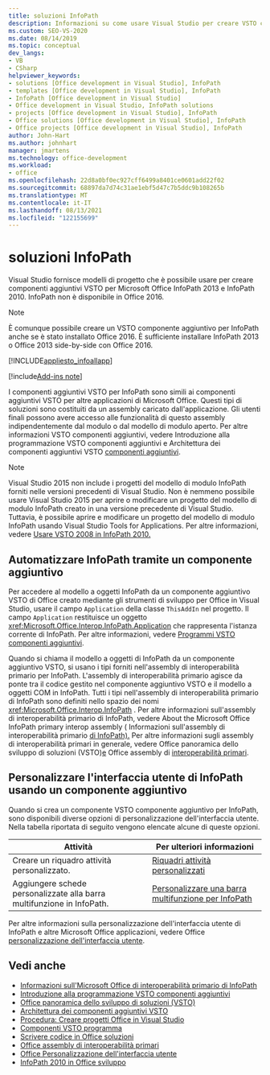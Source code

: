 ```yaml
---
title: soluzioni InfoPath
description: Informazioni su come usare Visual Studio per creare VSTO componenti aggiuntivi per Microsoft InfoPath 2013 e InfoPath 2010.
ms.custom: SEO-VS-2020
ms.date: 08/14/2019
ms.topic: conceptual
dev_langs:
- VB
- CSharp
helpviewer_keywords:
- solutions [Office development in Visual Studio], InfoPath
- templates [Office development in Visual Studio], InfoPath
- InfoPath [Office development in Visual Studio]
- Office development in Visual Studio, InfoPath solutions
- projects [Office development in Visual Studio], InfoPath
- Office solutions [Office development in Visual Studio], InfoPath
- Office projects [Office development in Visual Studio], InfoPath
author: John-Hart
ms.author: johnhart
manager: jmartens
ms.technology: office-development
ms.workload:
- office
ms.openlocfilehash: 22d8a0bf0ec927cff6499a8401ce0601add22f02
ms.sourcegitcommit: 68897da7d74c31ae1ebf5d47c7b5ddc9b108265b
ms.translationtype: MT
ms.contentlocale: it-IT
ms.lasthandoff: 08/13/2021
ms.locfileid: "122155699"
---
```

# <a name="infopath-solutions"></a>soluzioni InfoPath
  Visual Studio fornisce modelli di progetto che è possibile usare per creare componenti aggiuntivi VSTO per Microsoft Office InfoPath 2013 e InfoPath 2010. InfoPath non è disponibile in Office 2016.

> [!NOTE]
> È comunque possibile creare un VSTO componente aggiuntivo per InfoPath anche se è stato installato Office 2016. È sufficiente installare InfoPath 2013 o Office 2013 side-by-side con Office 2016.

 [!INCLUDE[appliesto_infoallapp](../vsto/includes/appliesto-infoallapp-md.md)]

[!include[Add-ins note](includes/addinsnote.md)]

 I componenti aggiuntivi VSTO per InfoPath sono simili ai componenti aggiuntivi VSTO per altre applicazioni di Microsoft Office. Questi tipi di soluzioni sono costituiti da un assembly caricato dall'applicazione. Gli utenti finali possono avere accesso alle funzionalità di questo assembly indipendentemente dal modulo o dal modello di modulo aperto. Per altre informazioni VSTO componenti aggiuntivi, vedere [](../vsto/getting-started-programming-vsto-add-ins.md) Introduzione alla programmazione VSTO componenti aggiuntivi e Architettura dei componenti aggiuntivi VSTO [componenti aggiuntivi](../vsto/architecture-of-vsto-add-ins.md).

> [!NOTE]
> Visual Studio 2015 non include i progetti del modello di modulo InfoPath forniti nelle versioni precedenti di Visual Studio. Non è nemmeno possibile usare Visual Studio 2015 per aprire o modificare un progetto del modello di modulo InfoPath creato in una versione precedente di Visual Studio. Tuttavia, è possibile aprire e modificare un progetto del modello di modulo InfoPath usando Visual Studio Tools for Applications. Per altre informazioni, vedere [Usare VSTO 2008 in InfoPath 2010.](/archive/blogs/infopath/working-with-vsto-2008-projects-in-infopath-2010)

## <a name="automate-infopath-by-using-an-add-in"></a>Automatizzare InfoPath tramite un componente aggiuntivo
 Per accedere al modello a oggetti InfoPath da un componente aggiuntivo VSTO di Office creato mediante gli strumenti di sviluppo per Office in Visual Studio, usare il campo `Application` della classe `ThisAddIn` nel progetto. Il campo `Application` restituisce un oggetto <xref:Microsoft.Office.Interop.InfoPath.Application> che rappresenta l'istanza corrente di InfoPath. Per altre informazioni, vedere [Programmi VSTO componenti aggiuntivi](../vsto/programming-vsto-add-ins.md).

 Quando si chiama il modello a oggetti di InfoPath da un componente aggiuntivo VSTO, si usano i tipi forniti nell'assembly di interoperabilità primario per InfoPath. L'assembly di interoperabilità primario agisce da ponte tra il codice gestito nel componente aggiuntivo VSTO e il modello a oggetti COM in InfoPath. Tutti i tipi nell'assembly di interoperabilità primario di InfoPath sono definiti nello spazio dei nomi <xref:Microsoft.Office.Interop.InfoPath> . Per altre informazioni sull'assembly di interoperabilità primario di InfoPath, vedere About the Microsoft Office InfoPath primary interop assembly ( Informazioni sull'assembly di interoperabilità primario [di InfoPath).](/office/client-developer/infopath/external-automation/about-the-microsoft-office-infopath-primary-interop-assembly) Per altre informazioni sugli assembly di interoperabilità primari in generale, vedere Office panoramica dello sviluppo di soluzioni &#40;VSTO&#41;[e](../vsto/office-solutions-development-overview-vsto.md) Office assembly di [interoperabilità primari](../vsto/office-primary-interop-assemblies.md).

## <a name="customize-the-user-interface-of-infopath-by-using-an-add-in"></a>Personalizzare l'interfaccia utente di InfoPath usando un componente aggiuntivo
 Quando si crea un componente VSTO componente aggiuntivo per InfoPath, sono disponibili diverse opzioni di personalizzazione dell'interfaccia utente. Nella tabella riportata di seguito vengono elencate alcune di queste opzioni.

|Attività|Per ulteriori informazioni|
|----------|--------------------------|
|Creare un riquadro attività personalizzato.|[Riquadri attività personalizzati](../vsto/custom-task-panes.md)|
|Aggiungere schede personalizzate alla barra multifunzione in InfoPath.|[Personalizzare una barra multifunzione per InfoPath](../vsto/customizing-a-ribbon-for-infopath.md)|

 Per altre informazioni sulla personalizzazione dell'interfaccia utente di InfoPath e altre Microsoft Office applicazioni, vedere Office [personalizzazione dell'interfaccia utente](../vsto/office-ui-customization.md).

## <a name="see-also"></a>Vedi anche
- [Informazioni sull'Microsoft Office di interoperabilità primario di InfoPath](/office/client-developer/infopath/external-automation/about-the-microsoft-office-infopath-primary-interop-assembly)
- [Introduzione alla programmazione VSTO componenti aggiuntivi](../vsto/getting-started-programming-vsto-add-ins.md)
- [Office panoramica dello sviluppo di soluzioni &#40;VSTO&#41;](../vsto/office-solutions-development-overview-vsto.md)
- [Architettura dei componenti aggiuntivi VSTO](../vsto/architecture-of-vsto-add-ins.md)
- [Procedura: Creare progetti Office in Visual Studio](../vsto/how-to-create-office-projects-in-visual-studio.md)
- [Componenti VSTO programma](../vsto/programming-vsto-add-ins.md)
- [Scrivere codice in Office soluzioni](../vsto/writing-code-in-office-solutions.md)
- [Office assembly di interoperabilità primari](../vsto/office-primary-interop-assemblies.md)
- [Office Personalizzazione dell'interfaccia utente](../vsto/office-ui-customization.md)
- [InfoPath 2010 in Office sviluppo](/previous-versions/office/developer/office-2010/ff604966(v=office.14))